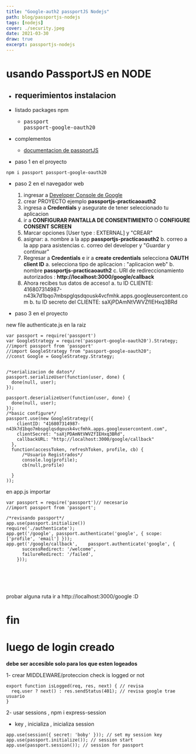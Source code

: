 ```yaml
---
title: "Google-auth2 passportJS Nodejs"
path: blog/passportjs-nodejs
tags: [nodejs]
cover: ./security.jpeg
date: 2021-03-30
draw: true
excerpt: passportjs-nodejs
---
```

# usando PassportJS en NODE

- ## requerimientos instalacion

- listado packages npm
  - <pre>
    passport
    passport-google-oauth20
    </pre>
- complementos
  - [documentacion de passportJS](http://www.passportjs.org/packages/passport-google-oauth20/)  

- paso 1 en el proyecto
```
npm i passport passport-google-oauth20
```
- paso 2 en el navegador web
  1. ingresar a [Developer Console de Google](https://console.developers.google.com/)
  2. crear PROYECTO ejemplo **passportjs-practicaoauth2** 
  3. ingresa a **Credentials** y asegurate de tener seleccionado tu aplicacion
  4. ir a **CONFIGURAR PANTALLA DE CONSENTIMIENTO** O **CONFIGURE CONSENT SCREEN**
  5. Marcar opciones [User type : EXTERNAL] y "CREAR"
  6. asignar:
      a. nombre a la app **passportjs-practicaoauth2** 
      b. correo a la app para asistencias
      c. correo del developer y "Guardar y continuar"
  7. Regresar a **Credentials** e ir a **create credentials** selecciona **OAUTH client ID**
      a. selecciona tipo de aplicacion : "aplicacion web"
      b. nombre  **passportjs-practicaoauth2**
      c. URI de redireccionamiento autorizados : **http://localhost:3000/google/callback**
  8. Ahora recibes tus datos de acceso!
      a. tu ID CLIENTE: 416807314987-n43k7d1bqo7mbspglqsdqousk4vcfmhk.apps.googleusercontent.com
      b. tu ID secreto del CLIENTE: saXjPDAmNtVWVZfIEHxq3BRd

- paso 3 en el proyecto

new file authenticate.js en la raiz
```
var passport = require('passport')
var GoogleStrategy = require('passport-google-oauth20').Strategy;
//import passport from 'passport'
//import GoogleStrategy from "passport-google-oauth20";
//const Google = GoogleStrategy.Strategy; 


/*serializacion de datos*/
passport.serializeUser(function(user, done) {
  done(null, user);
});

passport.deserializeUser(function(user, done) {
  done(null, user);
});
/*basic configure*/
passport.use(new GoogleStrategy({
    clientID: "416807314987-n43k7d1bqo7mbspglqsdqousk4vcfmhk.apps.googleusercontent.com",
    clientSecret: "saXjPDAmNtVWVZfIEHxq3BRd",
    callbackURL: "http://localhost:3000/google/callback"
  },
  function(accessToken, refreshToken, profile, cb) {
      /*Usuario Registrados*/
      console.log(profile);
      cb(null,profile)

  }
));
```

en app.js importar 
```
var passport = require('passport')// necesario
//import passport from 'passport';
```
```
/*revisando passport*/
app.use(passport.initialize())
require('./authenticate');
app.get('/google', passport.authenticate('google', { scope: ['profile', 'email'] }));
app.get('/google/callback',    passport.authenticate('google', {
      successRedirect: '/welcome',
      failureRedirect: '/failed',
    }));




 
```
probar alguna ruta 
ir a http://localhost:3000/google :D

# fin

# luego de login creado
**debe ser accesible solo para los que esten logeados**


1- crear MIDDLEWARE/proteccion check is logged or not
```
export function isLogged(req, res, next) { // revisa
  req.user ? next() : res.sendStatus(401); // revisa google trae usuario
}
```

2- usar sessions , npm i express-session
- key , inicializa , inicializa session 
```
app.use(session({ secret: 'boby' })); // set my session key
app.use(passport.initialize()); // session start
app.use(passport.session()); // session for passport
```
 




